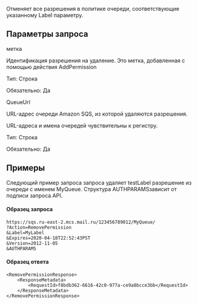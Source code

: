 Отменяет все разрешения в политике очереди, соответствующие указанному Label параметру.

Параметры запроса
-----------------

метка

Идентификация разрешения на удаление. Это метка, добавленная с помощью действия AddPermission

Тип: Строка

Обязательно: Да

QueueUrl

URL-адрес очереди Amazon SQS, из которой удаляются разрешения.

URL-адреса и имена очередей чувствительны к регистру.

Тип: Строка

Обязательно: Да

Примеры
-------

Следующий пример запроса запроса удаляет testLabel разрешение из очереди с именем MyQueue. Структура AUTHPARAMSзависит от подписи запроса API.

#### Образец запроса

```
https://sqs.ru-east-2.mcs.mail.ru/123456789012/MyQueue/
?Action=RemovePermission
&Label=MyLabel
&Expires=2020-04-18T22:52:43PST
&Version=2012-11-05
&AUTHPARAMS
```

#### Образец ответа

```
<RemovePermissionResponse>
    <ResponseMetadata>
        <RequestId>f8bdb362-6616-42c0-977a-ce9a8bcce3bb</RequestId>
    </ResponseMetadata>
</RemovePermissionResponse>
```